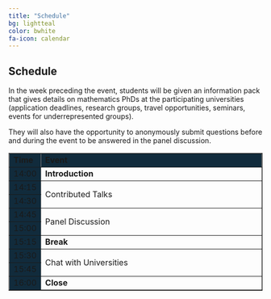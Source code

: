 ```yaml
---
title: "Schedule"
bg: lightteal
color: bwhite
fa-icon: calendar
---
```



## Schedule
 
In the week preceding the event, students will be given an information pack that gives details on mathematics PhDs at the participating universities (application deadlines, research groups, travel opportunities, seminars, events for underrepresented groups).

They will also have the opportunity to anonymously submit questions before and during the event to be answered in the panel discussion.

<center>
    <table border="1">
        <col width="10%">
        <col width="90%">
            <tr>
                <td bgcolor="#112B3C"><b>Time</b></td>
                <td bgcolor="#112B3C"><b> Event</b></td>
            </tr>
            <tr>
                <td bgcolor="#112B3C">14:00</td>
                <td rowspan="1">
                    <b>Introduction</b>
                </td>
            </tr>
            <tr>
                <td bgcolor="#112B3C">14:15</td>
                <td rowspan="2">
                    Contributed Talks
                </td>
            </tr>
            <tr>
                <td bgcolor="#112B3C">14:30</td>
            </tr>
            <tr>
                <td bgcolor="#112B3C">14:45</td>
                    <td rowspan="2"> 
                    Panel Discussion 
                </td>
            </tr>
            <tr>
                <td bgcolor="#112B3C">15:00</td>
            </tr>
            <tr>
            <td bgcolor="#112B3C">15:15</td>
            <td rowspan='1'> <b>Break</b> </td>
            </tr>
            <tr>
                <td bgcolor="#112B3C">15:30</td>
                <td rowspan ='2'> Chat with Universities </td>
            </tr>
            <tr>
                <td bgcolor="#112B3C">15:45</td>
            </tr>
            <tr>
                <td bgcolor="#112B3C">16:00</td>
                <td> <b>Close</b> </td>
            </tr>
    </table>
</center>